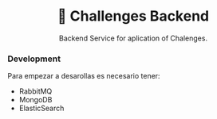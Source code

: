 <h1 align="center">
  🎯 Challenges Backend
</h1>

<p align="center">
  Backend Service for aplication of Chalenges.
</p>

<h3>
  Development
</h3>

<p>
  Para empezar a desarollas es necesario tener:
  <ul>
    <li>
      RabbitMQ
    </li>
    <li>
      MongoDB
    </li>
    <li>
      ElasticSearch
    </li>
  </ul>
</p>

